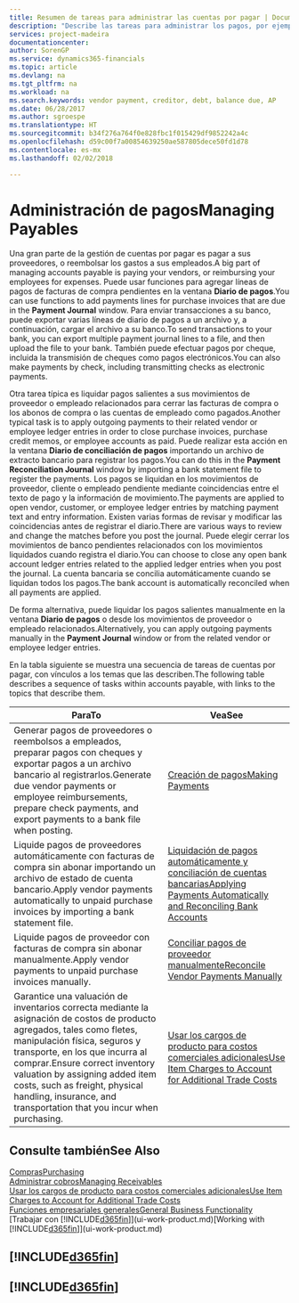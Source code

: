 ```yaml
---
title: Resumen de tareas para administrar las cuentas por pagar | Documentos de Microsoft
description: "Describe las tareas para administrar los pagos, por ejemplo, los pagos a acreedores o la liquidación de pagos salientes en movimientos para cerrar facturas o abonos."
services: project-madeira
documentationcenter: 
author: SorenGP
ms.service: dynamics365-financials
ms.topic: article
ms.devlang: na
ms.tgt_pltfrm: na
ms.workload: na
ms.search.keywords: vendor payment, creditor, debt, balance due, AP
ms.date: 06/28/2017
ms.author: sgroespe
ms.translationtype: HT
ms.sourcegitcommit: b34f276a764f0e828fbc1f015429df9852242a4c
ms.openlocfilehash: d59c00f7a00854639250ae587805dece50fd1d78
ms.contentlocale: es-mx
ms.lasthandoff: 02/02/2018

---
```

# <a name="managing-payables"></a><span data-ttu-id="5ac86-103">Administración de pagos</span><span class="sxs-lookup"><span data-stu-id="5ac86-103">Managing Payables</span></span>
<span data-ttu-id="5ac86-104">Una gran parte de la gestión de cuentas por pagar es pagar a sus proveedores, o reembolsar los gastos a sus empleados.</span><span class="sxs-lookup"><span data-stu-id="5ac86-104">A big part of managing accounts payable is paying your vendors, or reimbursing your employees for expenses.</span></span> <span data-ttu-id="5ac86-105">Puede usar funciones para agregar líneas de pagos de facturas de compra pendientes en la ventana **Diario de pagos**.</span><span class="sxs-lookup"><span data-stu-id="5ac86-105">You can use functions to add payments lines for purchase invoices that are due in the **Payment Journal** window.</span></span> <span data-ttu-id="5ac86-106">Para enviar transacciones a su banco, puede exportar varias líneas de diario de pagos a un archivo y, a continuación, cargar el archivo a su banco.</span><span class="sxs-lookup"><span data-stu-id="5ac86-106">To send transactions to your bank, you can export multiple payment journal lines to a file, and then upload the file to your bank.</span></span> <span data-ttu-id="5ac86-107">También puede efectuar pagos por cheque, incluida la transmisión de cheques como pagos electrónicos.</span><span class="sxs-lookup"><span data-stu-id="5ac86-107">You can also make payments by check, including transmitting checks as electronic payments.</span></span>

<span data-ttu-id="5ac86-108">Otra tarea típica es liquidar pagos salientes a sus movimientos de proveedor o empleado relacionados para cerrar las facturas de compra o los abonos de compra o las cuentas de empleado como pagados.</span><span class="sxs-lookup"><span data-stu-id="5ac86-108">Another typical task is to apply outgoing payments to their related vendor or employee ledger entries in order to close purchase invoices, purchase credit memos, or employee accounts as paid.</span></span> <span data-ttu-id="5ac86-109">Puede realizar esta acción en la ventana **Diario de conciliación de pagos** importando un archivo de extracto bancario para registrar los pagos.</span><span class="sxs-lookup"><span data-stu-id="5ac86-109">You can do this in the **Payment Reconciliation Journal** window by importing a bank statement file to register the payments.</span></span> <span data-ttu-id="5ac86-110">Los pagos se liquidan en los movimientos de proveedor, cliente o empleado pendiente mediante coincidencias entre el texto de pago y la información de movimiento.</span><span class="sxs-lookup"><span data-stu-id="5ac86-110">The payments are applied to open vendor, customer, or employee ledger entries by matching payment text and entry information.</span></span> <span data-ttu-id="5ac86-111">Existen varias formas de revisar y modificar las coincidencias antes de registrar el diario.</span><span class="sxs-lookup"><span data-stu-id="5ac86-111">There are various ways to review and change the matches before you post the journal.</span></span> <span data-ttu-id="5ac86-112">Puede elegir cerrar los movimientos de banco pendientes relacionados con los movimientos liquidados cuando registra el diario.</span><span class="sxs-lookup"><span data-stu-id="5ac86-112">You can choose to close any open bank account ledger entries related to the applied ledger entries when you post the journal.</span></span> <span data-ttu-id="5ac86-113">La cuenta bancaria se concilia automáticamente cuando se liquidan todos los pagos.</span><span class="sxs-lookup"><span data-stu-id="5ac86-113">The bank account is automatically reconciled when all payments are applied.</span></span>

<span data-ttu-id="5ac86-114">De forma alternativa, puede liquidar los pagos salientes manualmente en la ventana **Diario de pagos** o desde los movimientos de proveedor o empleado relacionados.</span><span class="sxs-lookup"><span data-stu-id="5ac86-114">Alternatively, you can apply outgoing payments manually in the **Payment Journal** window or from the related vendor or employee ledger entries.</span></span>

<span data-ttu-id="5ac86-115">En la tabla siguiente se muestra una secuencia de tareas de cuentas por pagar, con vínculos a los temas que las describen.</span><span class="sxs-lookup"><span data-stu-id="5ac86-115">The following table describes a sequence of tasks within accounts payable, with links to the topics that describe them.</span></span>

| <span data-ttu-id="5ac86-116">Para</span><span class="sxs-lookup"><span data-stu-id="5ac86-116">To</span></span> | <span data-ttu-id="5ac86-117">Vea</span><span class="sxs-lookup"><span data-stu-id="5ac86-117">See</span></span> |
| --- | --- |
| <span data-ttu-id="5ac86-118">Generar pagos de proveedores o reembolsos a empleados, preparar pagos con cheques y exportar pagos a un archivo bancario al registrarlos.</span><span class="sxs-lookup"><span data-stu-id="5ac86-118">Generate due vendor payments or employee reimbursements, prepare check payments, and export payments to a bank file when posting.</span></span> |[<span data-ttu-id="5ac86-119">Creación de pagos</span><span class="sxs-lookup"><span data-stu-id="5ac86-119">Making Payments</span></span>](payables-make-payments.md) |
| <span data-ttu-id="5ac86-120">Liquide pagos de proveedores automáticamente con facturas de compra sin abonar importando un archivo de estado de cuenta bancario.</span><span class="sxs-lookup"><span data-stu-id="5ac86-120">Apply vendor payments automatically to unpaid purchase invoices by importing a bank statement file.</span></span> |[<span data-ttu-id="5ac86-121">Liquidación de pagos automáticamente y conciliación de cuentas bancarias</span><span class="sxs-lookup"><span data-stu-id="5ac86-121">Applying Payments Automatically and Reconciling Bank Accounts</span></span>](receivables-apply-payments-auto-reconcile-bank-accounts.md) |
| <span data-ttu-id="5ac86-122">Liquide pagos de proveedor con facturas de compra sin abonar manualmente.</span><span class="sxs-lookup"><span data-stu-id="5ac86-122">Apply vendor payments to unpaid purchase invoices manually.</span></span> |[<span data-ttu-id="5ac86-123">Conciliar pagos de proveedor manualmente</span><span class="sxs-lookup"><span data-stu-id="5ac86-123">Reconcile Vendor Payments Manually</span></span>](payables-how-apply-purchase-transactions-manually.md) |
|<span data-ttu-id="5ac86-124">Garantice una valuación de inventarios correcta mediante la asignación de costos de producto agregados, tales como fletes, manipulación física, seguros y transporte, en los que incurra al comprar.</span><span class="sxs-lookup"><span data-stu-id="5ac86-124">Ensure correct inventory valuation by assigning added item costs, such as freight, physical handling, insurance, and transportation that you incur when purchasing.</span></span>|[<span data-ttu-id="5ac86-125">Usar los cargos de producto para costos comerciales adicionales</span><span class="sxs-lookup"><span data-stu-id="5ac86-125">Use Item Charges to Account for Additional Trade Costs</span></span>](payables-how-assign-item-charges.md)|

## <a name="see-also"></a><span data-ttu-id="5ac86-126">Consulte también</span><span class="sxs-lookup"><span data-stu-id="5ac86-126">See Also</span></span>
[<span data-ttu-id="5ac86-127">Compras</span><span class="sxs-lookup"><span data-stu-id="5ac86-127">Purchasing</span></span>](purchasing-manage-purchasing.md)  
[<span data-ttu-id="5ac86-128">Administrar cobros</span><span class="sxs-lookup"><span data-stu-id="5ac86-128">Managing Receivables</span></span>](receivables-manage-receivables.md)  
[<span data-ttu-id="5ac86-129">Usar los cargos de producto para costos comerciales adicionales</span><span class="sxs-lookup"><span data-stu-id="5ac86-129">Use Item Charges to Account for Additional Trade Costs</span></span>](payables-how-assign-item-charges.md)  
[<span data-ttu-id="5ac86-130">Funciones empresariales generales</span><span class="sxs-lookup"><span data-stu-id="5ac86-130">General Business Functionality</span></span>](ui-across-business-areas.md)  
<span data-ttu-id="5ac86-131">[Trabajar con [!INCLUDE[d365fin](includes/d365fin_md.md)]](ui-work-product.md)</span><span class="sxs-lookup"><span data-stu-id="5ac86-131">[Working with [!INCLUDE[d365fin](includes/d365fin_md.md)]](ui-work-product.md)</span></span>

## [!INCLUDE[d365fin](includes/free_trial_md.md)]  
## [!INCLUDE[d365fin](includes/training_link_md.md)]

